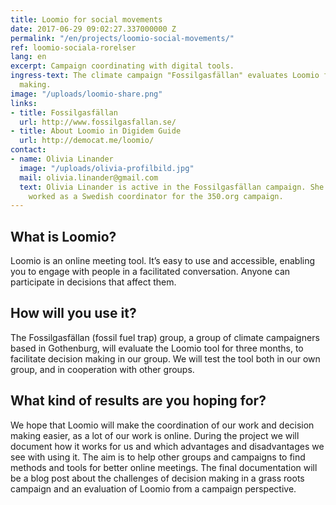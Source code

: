 ```yaml
---
title: Loomio for social movements
date: 2017-06-29 09:02:27.337000000 Z
permalink: "/en/projects/loomio-social-movements/"
ref: loomio-sociala-rorelser
lang: en
excerpt: Campaign coordinating with digital tools.
ingress-text: The climate campaign "Fossilgasfällan" evaluates Loomio for easier decision
  making.
image: "/uploads/loomio-share.png"
links:
- title: Fossilgasfällan
  url: http://www.fossilgasfallan.se/
- title: About Loomio in Digidem Guide
  url: http://democat.me/loomio/
contact:
- name: Olivia Linander
  image: "/uploads/olivia-profilbild.jpg"
  mail: olivia.linander@gmail.com
  text: Olivia Linander is active in the Fossilgasfällan campaign. She previously
    worked as a Swedish coordinator for the 350.org campaign.
---
```


## What is Loomio?
Loomio is an online meeting tool. It’s easy to use and accessible, enabling you to engage with people in a facilitated conversation. Anyone can participate in decisions that affect them.

## How will you use it?
The Fossilgasfällan (fossil fuel trap) group, a group of climate campaigners based in Gothenburg, will evaluate the Loomio tool for three months, to facilitate decision making in our group. We will test the tool both in our own group, and in cooperation with other groups.

## What kind of results are you hoping for?
We hope that Loomio will make the coordination of our work and decision making easier, as a lot of our work is online. During the project we will document how it works for us and which advantages and disadvantages we see with using it. The aim is to help other groups and campaigns to find methods and tools for better online meetings. The final documentation will be a blog post about the challenges of decision making in a grass roots campaign and an evaluation of Loomio from a campaign perspective.
